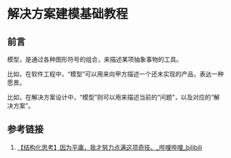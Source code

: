 # 解决方案建模基础教程


## 前言

模型，是通过各种图形符号的组合，来描述某项抽象事物的工具。

比如，在软件工程中，“模型”可以用来向甲方描述一个还未实现的产品，表达一种愿景。

比如，在解决方案设计中，“模型”则可以用来描述当前的“问题”，以及对应的“解决方案”。





## 参考链接
1. [【结构化思考】因为平庸，我才努力点满这项奇技。\_哔哩哔哩\_bilibili](https://www.bilibili.com/video/BV16c411U77h)
